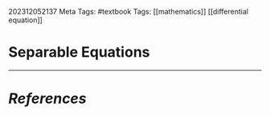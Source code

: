 202312052137
Meta Tags: #textbook 
Tags: [[mathematics]] [[differential equation]]

# Separable Equations






---
# *References*